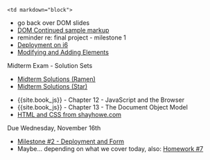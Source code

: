 	<td markdown="block">


* go back over DOM slides
* [DOM Continued sample markup](code/dom-continued.html)
* reminder re: final project - milestone 1
* [Deployment on i6](homework/deploy.html)
* [Modifying and Adding Elements](slides/18/modifying-creating.html)

Midterm Exam - Solution Sets
 
* [Midterm Solutions (Ramen)](resources/handouts/midterm_1/midterm_007_ramen_solutions.pdf)
* [Midterm Solutions (Star)](resources/handouts/midterm_1/midterm_007_star_solutions.pdf)

</td>
	<td markdown="block">

* {{site.book_js}} - Chapter 12 - JavaScript and the Browser
* {{site.book_js}} - Chapter 13 - The Document Object Model
* [HTML and CSS from shayhowe.com](http://learn.shayhowe.com/html-css/getting-to-know-html/)

</td>
	<td markdown="block">
Due Wednesday, November 16th

* [Milestone #2 - Deployment and Form](final-project.html#milestone2)
* Maybe... depending on what we cover today, also: [Homework #7](homework/07.html)
</td>
